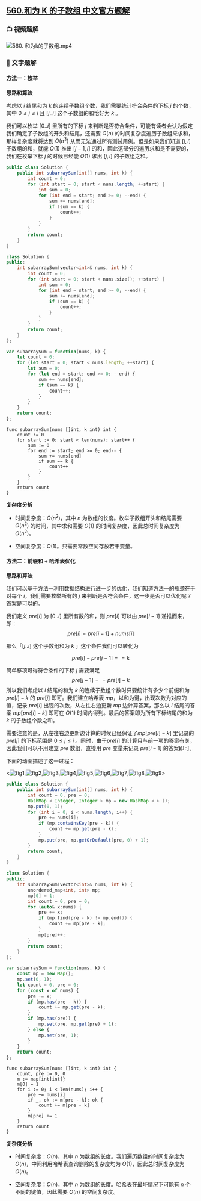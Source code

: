 ## [560.和为 K 的子数组 中文官方题解](https://leetcode.cn/problems/subarray-sum-equals-k/solutions/100000/he-wei-kde-zi-shu-zu-by-leetcode-solution)
### 📺 视频题解  
![560. 和为k的子数组.mp4](5d46858e-95e4-432c-ba49-38b1b69baaf9)

### 📖 文字题解

#### 方法一：枚举

**思路和算法**

考虑以 $i$ 结尾和为 $k$ 的连续子数组个数，我们需要统计符合条件的下标 $j$ 的个数，其中 $0\leq j\leq i$ 且 $[j..i]$ 这个子数组的和恰好为 $k$ 。

我们可以枚举 $[0..i]$ 里所有的下标 $j$ 来判断是否符合条件，可能有读者会认为假定我们确定了子数组的开头和结尾，还需要 $O(n)$ 的时间复杂度遍历子数组来求和，那样复杂度就将达到 $O(n^3)$ 从而无法通过所有测试用例。但是如果我们知道 $[j,i]$ 子数组的和，就能 $O(1)$ 推出 $[j-1,i]$ 的和，因此这部分的遍历求和是不需要的，我们在枚举下标 $j$ 的时候已经能 $O(1)$ 求出 $[j,i]$ 的子数组之和。

```Java [sol1-Java]
public class Solution {
    public int subarraySum(int[] nums, int k) {
        int count = 0;
        for (int start = 0; start < nums.length; ++start) {
            int sum = 0;
            for (int end = start; end >= 0; --end) {
                sum += nums[end];
                if (sum == k) {
                    count++;
                }
            }
        }
        return count;
    }
}
```

```C++ [sol1-C++]
class Solution {
public:
    int subarraySum(vector<int>& nums, int k) {
        int count = 0;
        for (int start = 0; start < nums.size(); ++start) {
            int sum = 0;
            for (int end = start; end >= 0; --end) {
                sum += nums[end];
                if (sum == k) {
                    count++;
                }
            }
        }
        return count;
    }
};
```

```JavaScript [sol1-JavaScript]
var subarraySum = function(nums, k) {
    let count = 0;
    for (let start = 0; start < nums.length; ++start) {
        let sum = 0;
        for (let end = start; end >= 0; --end) {
            sum += nums[end];
            if (sum == k) {
                count++;
            }
        }
    }
    return count;
};
```

```golang [sol1-Golang]
func subarraySum(nums []int, k int) int {
    count := 0
    for start := 0; start < len(nums); start++ {
        sum := 0
        for end := start; end >= 0; end-- {
            sum += nums[end]
            if sum == k {
                count++
            }
        }
    }
    return count
}
```

**复杂度分析**

- 时间复杂度：$O(n^2)$，其中 $n$ 为数组的长度。枚举子数组开头和结尾需要 $O(n^2)$ 的时间，其中求和需要 $O(1)$ 的时间复杂度，因此总时间复杂度为 $O(n^2)$。

- 空间复杂度：$O(1)$。只需要常数空间存放若干变量。

#### 方法二：前缀和 + 哈希表优化

**思路和算法**

我们可以基于方法一利用数据结构进行进一步的优化，我们知道方法一的瓶颈在于对每个 $i$，我们需要枚举所有的 $j$ 来判断是否符合条件，这一步是否可以优化呢？答案是可以的。 

我们定义 $\textit{pre}[i]$ 为 $[0..i]$ 里所有数的和，则 $\textit{pre}[i]$ 可以由 $\textit{pre}[i-1]$ 递推而来，即：
$$
\textit{pre}[i]=\textit{pre}[i-1]+\textit{nums}[i]
$$

那么「$[j..i]$ 这个子数组和为 $k$ 」这个条件我们可以转化为

$$
\textit{pre}[i]-\textit{pre}[j-1]==k
$$

简单移项可得符合条件的下标 $j$ 需要满足
$$
\textit{pre}[j-1] == \textit{pre}[i] - k
$$
所以我们考虑以 $i$ 结尾的和为 $k$ 的连续子数组个数时只要统计有多少个前缀和为 $\textit{pre}[i]-k$ 的 $\textit{pre}[j]$ 即可。我们建立哈希表 $\textit{mp}$，以和为键，出现次数为对应的值，记录 $\textit{pre}[i]$ 出现的次数，从左往右边更新 $\textit{mp}$ 边计算答案，那么以 $i$ 结尾的答案 $\textit{mp}[\textit{pre}[i]-k]$ 即可在 $O(1)$ 时间内得到。最后的答案即为所有下标结尾的和为 $k$ 的子数组个数之和。

需要注意的是，从左往右边更新边计算的时候已经保证了$\textit{mp}[\textit{pre}[i]-k]$ 里记录的 $\textit{pre}[j]$ 的下标范围是 $0\leq j\leq i$ 。同时，由于$\textit{pre}[i]$ 的计算只与前一项的答案有关，因此我们可以不用建立 $\textit{pre}$ 数组，直接用 $\textit{pre}$ 变量来记录 $pre[i-1]$ 的答案即可。

下面的动画描述了这一过程：


<![fig1](https://assets.leetcode-cn.com/solution-static/560/1.PNG),![fig2](https://assets.leetcode-cn.com/solution-static/560/2.PNG),![fig3](https://assets.leetcode-cn.com/solution-static/560/3.PNG),![fig4](https://assets.leetcode-cn.com/solution-static/560/4.PNG),![fig5](https://assets.leetcode-cn.com/solution-static/560/5.PNG),![fig6](https://assets.leetcode-cn.com/solution-static/560/6.PNG),![fig7](https://assets.leetcode-cn.com/solution-static/560/7.PNG),![fig8](https://assets.leetcode-cn.com/solution-static/560/8.PNG),![fig9](https://assets.leetcode-cn.com/solution-static/560/9.PNG)>


```Java [sol2-Java]
public class Solution {
    public int subarraySum(int[] nums, int k) {
        int count = 0, pre = 0;
        HashMap < Integer, Integer > mp = new HashMap < > ();
        mp.put(0, 1);
        for (int i = 0; i < nums.length; i++) {
            pre += nums[i];
            if (mp.containsKey(pre - k)) {
                count += mp.get(pre - k);
            }
            mp.put(pre, mp.getOrDefault(pre, 0) + 1);
        }
        return count;
    }
}
```

```C++ [sol2-C++]
class Solution {
public:
    int subarraySum(vector<int>& nums, int k) {
        unordered_map<int, int> mp;
        mp[0] = 1;
        int count = 0, pre = 0;
        for (auto& x:nums) {
            pre += x;
            if (mp.find(pre - k) != mp.end()) {
                count += mp[pre - k];
            }
            mp[pre]++;
        }
        return count;
    }
};
```

```JavaScript [sol2-JavaScript]
var subarraySum = function(nums, k) {
    const mp = new Map();
    mp.set(0, 1);
    let count = 0, pre = 0;
    for (const x of nums) {
        pre += x;
        if (mp.has(pre - k)) {
            count += mp.get(pre - k);
        }
        if (mp.has(pre)) {
            mp.set(pre, mp.get(pre) + 1);
        } else {
            mp.set(pre, 1);
        }
    }
    return count;
};
```

```golang [sol2-Golang]
func subarraySum(nums []int, k int) int {
    count, pre := 0, 0
    m := map[int]int{}
    m[0] = 1
    for i := 0; i < len(nums); i++ {
        pre += nums[i]
        if _, ok := m[pre - k]; ok {
            count += m[pre - k]
        }
        m[pre] += 1
    }
    return count
}
```

**复杂度分析**

* 时间复杂度：$O(n)$，其中 $n$ 为数组的长度。我们遍历数组的时间复杂度为 $O(n)$，中间利用哈希表查询删除的复杂度均为 $O(1)$，因此总时间复杂度为 $O(n)$。

* 空间复杂度：$O(n)$，其中 $n$ 为数组的长度。哈希表在最坏情况下可能有 $n$ 个不同的键值，因此需要 $O(n)$ 的空间复杂度。
